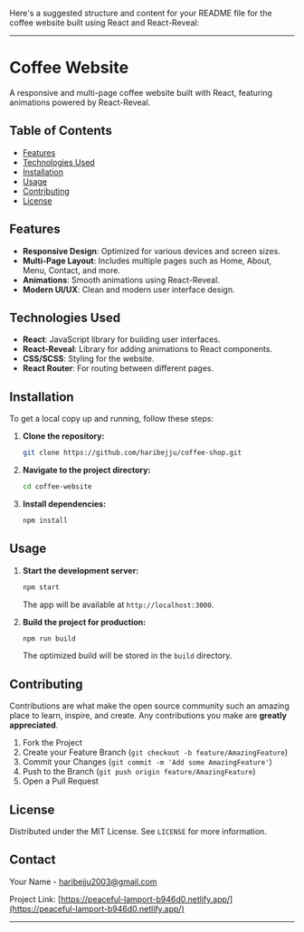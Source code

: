 Here's a suggested structure and content for your README file for the coffee website built using React and React-Reveal:

---

# Coffee Website

A responsive and multi-page coffee website built with React, featuring animations powered by React-Reveal.

## Table of Contents

- [Features](#features)
- [Technologies Used](#technologies-used)
- [Installation](#installation)
- [Usage](#usage)
- [Contributing](#contributing)
- [License](#license)

## Features

- **Responsive Design**: Optimized for various devices and screen sizes.
- **Multi-Page Layout**: Includes multiple pages such as Home, About, Menu, Contact, and more.
- **Animations**: Smooth animations using React-Reveal.
- **Modern UI/UX**: Clean and modern user interface design.

## Technologies Used

- **React**: JavaScript library for building user interfaces.
- **React-Reveal**: Library for adding animations to React components.
- **CSS/SCSS**: Styling for the website.
- **React Router**: For routing between different pages.

## Installation

To get a local copy up and running, follow these steps:

1. **Clone the repository:**

   ```sh
   git clone https://github.com/haribejju/coffee-shop.git
   ```

2. **Navigate to the project directory:**

   ```sh
   cd coffee-website
   ```

3. **Install dependencies:**

   ```sh
   npm install
   ```

## Usage

1. **Start the development server:**

   ```sh
   npm start
   ```

   The app will be available at `http://localhost:3000`.

2. **Build the project for production:**

   ```sh
   npm run build
   ```

   The optimized build will be stored in the `build` directory.


## Contributing

Contributions are what make the open source community such an amazing place to learn, inspire, and create. Any contributions you make are **greatly appreciated**.

1. Fork the Project
2. Create your Feature Branch (`git checkout -b feature/AmazingFeature`)
3. Commit your Changes (`git commit -m 'Add some AmazingFeature'`)
4. Push to the Branch (`git push origin feature/AmazingFeature`)
5. Open a Pull Request

## License

Distributed under the MIT License. See `LICENSE` for more information.

## Contact

Your Name - [haribejju2003@gmail.com](mailto:haribejju2003@gmail.com)

Project Link: [https://peaceful-lamport-b946d0.netlify.app/](https://peaceful-lamport-b946d0.netlify.app/)

---

